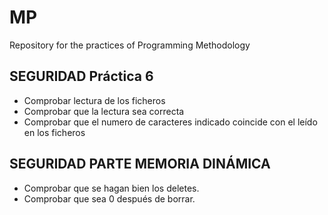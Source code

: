 # MP
Repository for the practices of Programming Methodology

## SEGURIDAD Práctica 6

- Comprobar lectura de los ficheros
- Comprobar que la lectura sea correcta
- Comprobar que el numero de caracteres indicado coincide con el leído en los ficheros

## SEGURIDAD PARTE MEMORIA DINÁMICA
- Comprobar que se hagan bien los deletes.
- Comprobar que sea 0 después de borrar.
